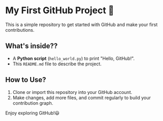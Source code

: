 # My First GitHub Project 🚀

This is a simple repository to get started with GitHub and make your first contributions.

## What's inside??
- A **Python script** (`hello_world.py`) to print "Hello, GitHub!".
- This `README.md` file to describe the project.

## How to Use?
1. Clone or import this repository into your GitHub account.
2. Make changes, add more files, and commit regularly to build your contribution graph.

Enjoy exploring GitHub!😃
